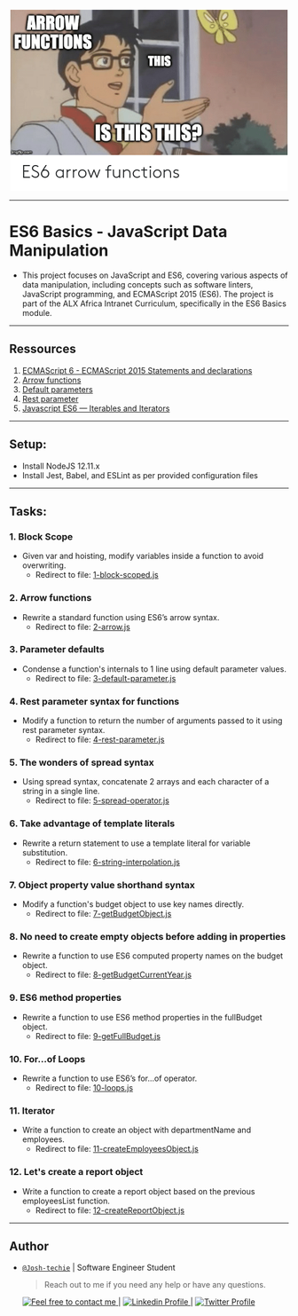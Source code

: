 <p align="center">
<img src ="../Assets/ES6_Basic.png">
</p>

----

# ES6 Basics - JavaScript Data Manipulation

- This project focuses on JavaScript and ES6, covering various aspects of data manipulation, including concepts such as software linters, JavaScript programming, and ECMAScript 2015 (ES6). The project is part of the ALX Africa Intranet Curriculum, specifically in the ES6 Basics module.

---

## Ressources

1. [ECMAScript 6 - ECMAScript 2015 Statements and declarations](https://262.ecma-international.org/6.0/#sec-statements)
2. [Arrow functions](https://developer.mozilla.org/en-US/docs/Web/JavaScript/Reference/Functions/Arrow_functions)
3. [Default parameters](https://developer.mozilla.org/en-US/docs/Web/JavaScript/Reference/Functions/Default_parameters)
4. [Rest parameter](https://developer.mozilla.org/en-US/docs/Web/JavaScript/Reference/Functions/rest_parameters)
5. [Javascript ES6 — Iterables and Iterators](https://developer.mozilla.org/en-US/docs/Web/JavaScript/Reference/Iteration_protocols)

---

## Setup:

- Install NodeJS 12.11.x
- Install Jest, Babel, and ESLint as per provided configuration files

---

## Tasks:

### 1. Block Scope

- Given var and hoisting, modify variables inside a function to avoid overwriting.
  - Redirect to file: [1-block-scoped.js](./1-block-scoped.js)

### 2. Arrow functions

- Rewrite a standard function using ES6’s arrow syntax.
  - Redirect to file: [2-arrow.js](./2-arrow.js)

### 3. Parameter defaults

- Condense a function's internals to 1 line using default parameter values.
  - Redirect to file: [3-default-parameter.js](./3-default-parameter.js)

### 4. Rest parameter syntax for functions

- Modify a function to return the number of arguments passed to it using rest parameter syntax.
  - Redirect to file: [4-rest-parameter.js](./4-rest-parameter.js)

### 5. The wonders of spread syntax

- Using spread syntax, concatenate 2 arrays and each character of a string in a single line.
  - Redirect to file: [5-spread-operator.js](./5-spread-operator.js)

### 6. Take advantage of template literals

- Rewrite a return statement to use a template literal for variable substitution.
  - Redirect to file: [6-string-interpolation.js](./6-string-interpolation.js)

### 7. Object property value shorthand syntax

- Modify a function's budget object to use key names directly.
  - Redirect to file: [7-getBudgetObject.js](./7-getBudgetObject.js)

### 8. No need to create empty objects before adding in properties

- Rewrite a function to use ES6 computed property names on the budget object.
  - Redirect to file: [8-getBudgetCurrentYear.js](./8-getBudgetCurrentYear.js)

### 9. ES6 method properties

- Rewrite a function to use ES6 method properties in the fullBudget object.
  - Redirect to file: [9-getFullBudget.js](./9-getFullBudget.js)

### 10. For...of Loops

- Rewrite a function to use ES6’s for...of operator.
  - Redirect to file: [10-loops.js](./10-loops.js)

### 11. Iterator

- Write a function to create an object with departmentName and employees.
  - Redirect to file: [11-createEmployeesObject.js](./11-createEmployeesObject.js)

### 12. Let's create a report object

- Write a function to create a report object based on the previous employeesList function.
  - Redirect to file: [12-createReportObject.js](./12-createReportObject.js)

---

## Author

- [`@Josh-techie`]() | Software Engineer Student

  > Reach out to me if you need any help or have any questions.

  <a href="mailto:youssef.abouyahia@e-polytechnique.ma">
  	<img alt="Feel free to contact me" src="https://img.shields.io/badge/-Ask_me_anything-blue?style=flat&logo=Gmail&logoColor=white&link=mailto:youssef.abouyahia@e-polytechnique.ma&color=3d85c6" />
  </a>
  <span> | </span>
    <a href="https://www.linkedin.com/in/youssef-abouyahia/">
        <img alt="Linkedin Profile" src="https://img.shields.io/badge/-Linkedin-0072b1?style=flat&logo=Linkedin&logoColor=white&link=https://www.linkedin.com/in/youssef-abouyahia/" />
    </a>
    <span> | </span>
    <a href="https://twitter.com/JoesephAb">
        <img alt="Twitter Profile" src="https://img.shields.io/badge/-Twitter-0072b1?style=flat&logo=Twitter&logoColor=white&link=https://twitter.com/JoesephAb&color=1DA1F2" />
    </a>
